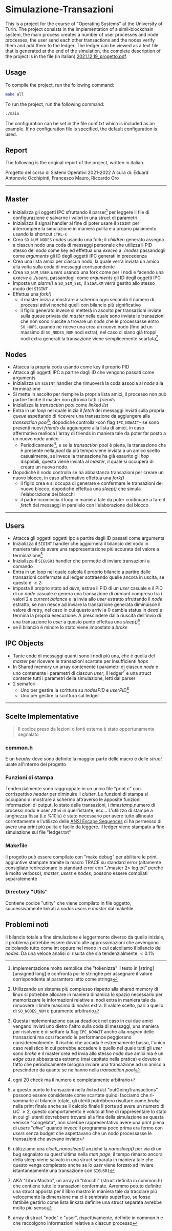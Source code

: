 # Simulazione-Transazioni

This is a project for the course of "Operating Systems" at the University of Turin.
The project consists in the implementation of a simil-blockchain system, the main
process creates a number of user processes and node processes, the user send each
other transactions and the nodes verify them and add them to the ledger.
The ledger can be viewed as a text file that is generated at the end of the simulation,
the complete description of the project is in the file (in italian) [2021.12.19_progetto.pdf](2021.12.19_progetto.pdf).

## Usage

To compile the project, run the following command:

```bash
make all
```

To run the project, run the following command:

```bash
./main
```

The configuration can be set in the file conf.txt which is included as an example.
If no configuration file is specified, the default configuration is used.

## Report

The following is the original report of the project, written in italian.

Progetto del corso di Sistemi Operativi 2021-2022
A cura di: Eduard Antonovic Occhipinti, Francesco Mauro, Riccardo Oro

 ---

## Master

- Inizializza gli oggetti IPC sfruttando il parser[^8] per leggere il file di configurazione e salvarne i valori in una struct di parametri
- Inizializza il signal handler al fine di poter usare il `SIGINT` per interrompere la simulazione in maniera pulita e a proprio piacimento usando la shortcut `CTRL-C`
- Crea `SO_NUM_NODES` *nodes* usando una fork; il *children* generato assegna a ciascun nodo una coda di messaggi personale che utilizza il PID stesso del nodo come key ed effettua una *execve* a *./nodes* passandogli come *arguments* gli ID degll oggetti IPC generati in precedenza
- Crea una lista amici per ciascun nodo, la quale verrà inviata un amico alla volta sulla coda di messaggi corrispondente
- Crea `SO_NUM_USER` *users* usando una fork come per i nodi e facendo una *execve* a *./users*, passandogli come *arguments* gli ID degll oggetti IPC
- Imposta un *alarm()* a `SO_SIM_SEC`, il `SIGALRM` verrà gestito allo stesso modo del `SIGINT`
- Effettua una *fork()*
  - il master inizia a mostrare a schermo ogni secondo il numero di processi attivi nonché quelli con bilancio più significativo
  - il figlio generato invece si metterà in ascolto per transazioni inviate sulla queue privata del *master* nella quale sono inviate le transazioni che non sono riuscite a trovare un *node* che le processasse entro `SO_HOPS`, quando ne riceve una crea un nuovo nodo (fino ad un massimo di `SO_NODES_NUM` nodi extra), nel caso ci siano giá troppi nodi extra generati la transazione viene semplicemente scartata[^1]

## Nodes

- Attacca la propria coda usando come key il proprio PID
- Attacca gli oggetti IPC a partire dagli ID che vengono passati come arguments
- Inizializza un `SIGINT` handler che rimuoverà la coda associa al *node* alla terminazione
- Si mette in ascolto per riempire la propria lista amici, il processo non può partire finché il master non gli invia tutti i *friends*
- Inizializza la *transaction pool* come *linked list*
- Entra in un *loop* nel quale inizia il *fetch* dei messaggi inviati sulla propria *queue* aspettando di ricevere una transazione da aggiungere alla *transaction pool*[^2], dopodiché controlla -con flag `IPC_NOWAIT`- se sono presenti nuovi *friends* da aggiungere alla lista di amici, in caso affermativo realloca l'array di friends in maniera tale da poter far posto a un nuovo *node* amico.
  - Periodicamente[^3], e se la *transaction pool* è piena, la transazione che è presente nella *pool* da più tempo viene inviata a un amico scelto casualmente, se invece la transazione ha già esaurito gli *hop* dispnibili, questa viene inviata al *master*, il quale si occuperà di creare un nuovo nodo.
- Dopodiché il nodo controlla se ha abbastanza transazioni per creare un nuovo blocco, in caso affermativo effettua una *fork()*
  - il figlio crea e si occupa di generare e confermare le transazioni del nuovo blocco, dopodiché effettua una *sleep()* che simula l'elaborazione dei blocchi
  - il padre ricomincia il loop in maniera tale da poter continuare a fare il *fetch* dei messaggi in parallelo con l'elaborazione del blocco  

 ---

## Users

- Attacca gli oggetti oggetti ipc a partire dagli ID passati come arguments
- Inizializza il `SIGINT` handler che aggiornerà il bilancio del nodo in maniera tale da avere una rappresentazione più accurata del valore a terminazione[^5]
- Inizializza il `SIGUSR1` handler che permette di inviare transazioni a comando
- Entra in un loop nel quale calcola il proprio bilancio a partire dalle transazioni confermate sul ledger sottraendo quelle ancora in uscita, se questo é $\geq2$:
- imposta il proprio stato ad *alive*, estrae il PID di un *user* casuale e il PID di un *node* casuale e genera una transazione di *amount* compreso tra i valori 2 e *current balance* e la invia allo *user* estratto sfruttando il *node* estratto, se non riesce ad inviare la transazione generata diminuisce il valore di retry, nel caso in cui questo arrivi a 0 cambia status in *dead* e termina la propria esecuzione. A prescindere dalla riuscita dell'invio di una transazione lo *user* a questo punto effettua una *sleep()*[^4]
- se il bilancio é minore lo stato viene impostato a *broke*

## IPC Objects

- Tante code di messaggi quanti sono i nodi più una, che è quella del *master* per ricevere le transazioni scartate per insufficienti *hops*
- In Shared memory un array contenente i parametri di ciascun *node* e uno contenente i parametri di ciascun *user*, il ledger[^7] e una struct contente tutti i parametri della simulazione, letti dal parser
- 2 semafori
  - Uno per gestire la scrittura su *nodesPID* e *userPID*[^6]
  - Uno per gestire la scrittura sul ledger

---

## Scelte Implementative

> Il codice preso da lezioni o fonti esterne è stato opportunamente segnalato

### common.h

É un *header* dove sono definite la maggior parte delle macro e delle *struct* usate all'interno del progetto

### Funzioni di stampa

Tendenzialmente sono raggruppate in un unico file "print.c" con corrispettivo *header* per diminuire il *clutter*.
Le funzioni di stampa si occupano di mostrare a schermo attraverso le apposite funzioni informazioni di output, lo stato delle transazioni, i *timestamp*,numero di processi nodo e user attivi in quell'istante, ecc...
L'utilizzo di stampe a lunghezza fissa (i.e %10lu) è stato necessario per avere tutto allineato correttamente e l'utilizzo delle [ANSI Escape Sequences](https://gist.github.com/fnky/458719343aabd01cfb17a3a4f7296797) ci ha permesso di avere una print più pulita e facile da leggere.
Il ledger viene stampato a fine simulazione sul file "ledger.txt"

### Makefile

Il progetto può essere compilato con "make debug" per abilitare le print aggiuntive stampate tramite la macro TRACE su standard error (altamente consigliato redirezionare lo standard error con "./master 2> log.txt" perché è molto verboso), *master*, *users* e *nodes*, possono essere compilati separatemente

### Directory "Utils"

Contiene codice "utlity" che viene compilato in file oggetto, successivamente linkati a *nodes* *users* e *master* dal makefile

## Problemi noti

Il bilancio totale a fine simulazione è leggermente diverso da quello iniziale, il problema potrebbe essere dovuto alle approssimazioni che avvengono calcolando tutto come int oppure nel modo in cui calcoliamo il bilancio dei *nodes*.
Da una veloce analisi ci risulta che sia tendenzialmente $<0.1\%$

[^1]: Utilizzando un sistema più complesso rispetto alla shared memory di linux si potrebbe allocare in maniera dinamica lo spazio necessario per memorizzare le informazioni relative ai nodi extra in maniera tale da rimuovere il limite massimo di *nodes* extra. Il valore scelto, pari a quello di `SO_NODES_NUM` è puramente arbitrario
[^2]: Questa implementazione causa deadlock nel caso in cui due amici vengano inviati uno dietro l'altro sulla coda di messaggi, una maniera per risolvere è di settare la flag `IPC_NOWAIT` anche alla *msgrcv* delle transazioni ma così facendo le performance peggiorano considerevolmente. Il rischio che accada è estremamente basso, l'unico caso realistico in cui potrebbe accadere è quello nel quale tutti gli *user* sono *broke* e il master crea ed invia allo stesso *node* due amici ma è un *edge case* abbastanza estremo (mai capitato nella pratica) e dovuto al fatto che periodicamente bisogna inviare una transazione ad un amico a prescindere da quante se ne hanno nella *transaction pool*
[^3]: ogni 20 check ma il numero è completamente arbitrario
[^4]: utilizziamo una *clock_nanosleep()* anziché la *nanosleep()* per via di un bug segnalato su quest'ultima nella *man page*, il tempo rimasto ancora della sleep viene salvato in una struct separata in maniera tale che questo venga completato anche se lo *user* viene forzato ad inviare istantaneamente una transazione con `SIGUSR1`
[^5]: a questo punto le transazioni nella *linked list* "outGoingTransactions" possono essere considerate come scartate quindi facciamo che ri-sommarle al bilancio totale, gli utenti potrebbero risultare come *broke* nella print finale anche se il calcolo finale li porta ad avere un numero di *UC* $\geq 2$, questo comportamento è voluto al fine di rappresentare lo stato in cui gli utenti dovrebbero trovarsi alla fine della simulazione se questa venisse "congelata", non sarebbe rappresentativo avere una print piena di *users* "*alive*" quando invece il programma poco prima era fermo con *users* senza budget che aspettavano che un nodo processasse le transazioni che avevano inviato
[^6]: array di struct "node" e "user", rispettivamente, definite in common.h e che raccolgono informazioni relative a ciascun processo
[^7]: AKA "Libro Mastro", un array di "blocchi" (struct definita in common.h)  che contiene tutte le transazioni confermate. Avremmo potuto definire una struct apposta per il libro mastro in maniera tale da tracciare più velocemente la dimensione ma ci è sembrato superfluo, se fosse fattibile gestirlo come lista linkata definire una struct separata avrebbe molto più senso
[^8]: implementazione molto semplice che "tokenizza" il testo in \[string\]\[unsigned long\] e confronta poi le stringhe per assegnare il valore corrispondente al paramtero letto come stringa
